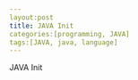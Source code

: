 ```yaml
---
layout:post
title: JAVA Init
categories:[programming, JAVA]
tags:[JAVA, java, language]
---
```


JAVA Init